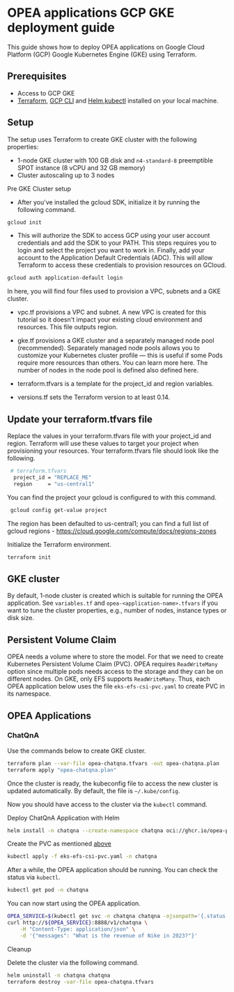 # OPEA applications GCP GKE deployment guide

This guide shows how to deploy OPEA applications on Google Cloud Platform (GCP) Google Kubernetes Engine (GKE) using Terraform.

## Prerequisites

- Access to GCP GKE
- [Terraform](https://developer.hashicorp.com/terraform/tutorials/gcp-get-started/install-cli), [GCP CLI](https://cloud.google.com/sdk/docs/install-sdk) and [Helm](https://helm.sh/docs/helm/helm_install/),[kubectl](https://kubernetes.io/docs/tasks/tools/) installed on your local machine.

## Setup

The setup uses Terraform to create GKE cluster with the following properties:

- 1-node GKE cluster with 100 GB disk and `n4-standard-8` preemptible SPOT instance (8 vCPU and 32 GB memory)
- Cluster autoscaling up to 3 nodes


Pre GKE Cluster setup

- After you've installed the gcloud SDK, initialize it by running the following command.

```bash
gcloud init
```
- This will authorize the SDK to access GCP using your user account credentials and add the SDK to your PATH. This steps requires you to login and select the project you want to work in. Finally, add your account to the Application Default Credentials (ADC). This will allow Terraform to access these credentials to provision resources on GCloud.


```bash
gcloud auth application-default login
```

In here, you will find four files used to provision a VPC, subnets and a GKE cluster.

- vpc.tf provisions a VPC and subnet. A new VPC is created for this tutorial so it doesn't impact your existing cloud environment and resources. This file outputs region.

- gke.tf provisions a GKE cluster and a separately managed node pool (recommended). Separately managed node pools allows you to customize your Kubernetes cluster profile — this is useful if some Pods require more resources than others. You can learn more here. The number of nodes in the node pool is defined also defined here.

- terraform.tfvars is a template for the project_id and region variables.

- versions.tf sets the Terraform version to at least 0.14.

## Update your terraform.tfvars file

Replace the values in your terraform.tfvars file with your project_id and region. Terraform will use these values to target your project when provisioning your resources. Your terraform.tfvars file should look like the following.
```bash
 # terraform.tfvars
  project_id = "REPLACE_ME"
  region     = "us-central1"
```
You can find the project your gcloud is configured to with this command.
```bash
 gcloud config get-value project
```
The region has been defaulted to us-central1; you can find a full list of gcloud regions - https://cloud.google.com/compute/docs/regions-zones


Initialize the Terraform environment.

```bash
terraform init
```

## GKE cluster

By default, 1-node cluster is created which is suitable for running the OPEA application. See `variables.tf` and `opea-<application-name>.tfvars` if you want to tune the cluster properties, e.g., number of nodes, instance types or disk size.

## Persistent Volume Claim

OPEA needs a volume where to store the model. For that we need to create Kubernetes Persistent Volume Claim (PVC). OPEA requires `ReadWriteMany` option since multiple pods needs access to the storage and they can be on different nodes. On GKE, only EFS supports `ReadWriteMany`. Thus, each OPEA application below uses the file `eks-efs-csi-pvc.yaml` to create PVC in its namespace.

## OPEA Applications

### ChatQnA

Use the commands below to create GKE cluster.

```bash
terraform plan --var-file opea-chatqna.tfvars -out opea-chatqna.plan
terraform apply "opea-chatqna.plan"
```

Once the cluster is ready, the kubeconfig file to access the new cluster is updated automatically. By default, the file is `~/.kube/config`.

Now you should have access to the cluster via the `kubectl` command.

Deploy ChatQnA Application with Helm

```bash
helm install -n chatqna --create-namespace chatqna oci://ghcr.io/opea-project/charts/chatqna --set service.type=LoadBalancer --set global.modelUsePVC=model-volume --set global.HUGGINGFACEHUB_API_TOKEN=${HFTOKEN}
```

Create the PVC as mentioned [above](#-persistent-volume-claim)

```bash
kubectl apply -f eks-efs-csi-pvc.yaml -n chatqna
```

After a while, the OPEA application should be running. You can check the status via `kubectl`.

```bash
kubectl get pod -n chatqna
```

You can now start using the OPEA application.

```bash
OPEA_SERVICE=$(kubectl get svc -n chatqna chatqna -ojsonpath='{.status.loadBalancer.ingress[0].hostname}')
curl http://${OPEA_SERVICE}:8888/v1/chatqna \
    -H "Content-Type: application/json" \
    -d '{"messages": "What is the revenue of Nike in 2023?"}'
```

Cleanup

Delete the cluster via the following command.

```bash
helm uninstall -n chatqna chatqna
terraform destroy -var-file opea-chatqna.tfvars
```
